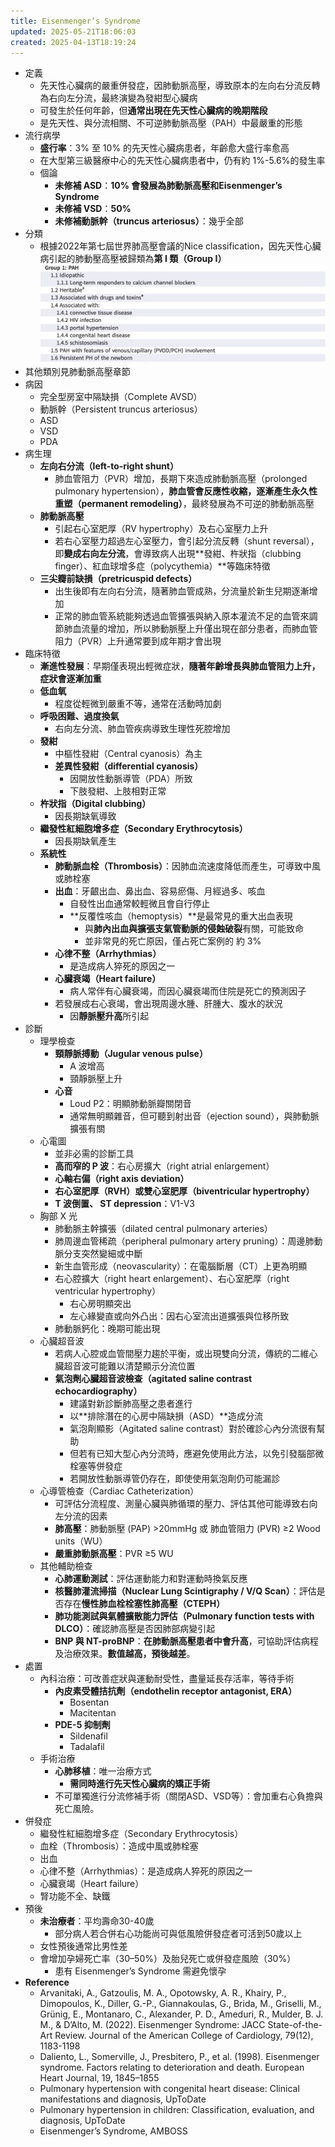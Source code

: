```yaml
---
title: Eisenmenger’s Syndrome
updated: 2025-05-21T18:06:03
created: 2025-04-13T18:19:24
---
```


- 定義
  - 先天性心臟病的嚴重併發症，因肺動脈高壓，導致原本的左向右分流反轉為右向左分流，最終演變為發紺型心臟病
  - 可發生於任何年齡，但**通常出現在先天性心臟病的晚期階段**
  - 是先天性、與分流相關、不可逆肺動脈高壓（PAH）中最嚴重的形態
- 流行病學
  - **盛行率**：3% 至 10% 的先天性心臟病患者，年齡愈大盛行率愈高
  - 在大型第三級醫療中心的先天性心臟病患者中，仍有約 1%-5.6%的發生率
  - 個論
    - **未修補 ASD**：**10% 會發展為肺動脈高壓和Eisenmenger’s Syndrome**
    - **未修補 VSD**：**50%**
    - **未修補動脈幹（truncus arteriosus）**：幾乎全部
- 分類
  - 根據2022年第七屆世界肺高壓會議的Nice classification，因先天性心臟病引起的肺動壓高壓被歸類為**第 I 類（Group I）**
![image1](../../../resources/4e54183546c342a280ae17354a5de9db.png)
- 其他類別見肺動脈高壓章節
- 病因
  - 完全型房室中隔缺損（Complete AVSD）
  - 動脈幹（Persistent truncus arteriosus）
  - ASD
  - VSD
  - PDA
- 病生理
  - **左向右分流（left-to-right shunt）**
    - 肺血管阻力（PVR）增加，長期下來造成肺動脈高壓（prolonged pulmonary hypertension），**肺血管會反應性收縮，逐漸產生永久性重塑（permanent remodeling）**，最終發展為不可逆的肺動脈高壓
  - **肺動脈高壓**
    - 引起右心室肥厚（RV hypertrophy）及右心室壓力上升
    - 若右心室壓力超過左心室壓力，會引起分流反轉（shunt reversal），即**變成右向左分流**，會導致病人出現**發紺、杵狀指（clubbing finger）、紅血球增多症（polycythemia）**等臨床特徵
  - **三尖瓣前缺損（pretricuspid defects）**
    - 出生後即有左向右分流，隨著肺血管成熟，分流量於新生兒期逐漸增加
    - 正常的肺血管系統能夠透過血管擴張與納入原本灌流不足的血管來調節肺血流量的增加，所以肺動脈壓上升僅出現在部分患者，而肺血管阻力（PVR）上升通常要到成年期才會出現
- 臨床特徵
  - **漸進性發展**：早期僅表現出輕微症狀，**隨著年齡增長與肺血管阻力上升，症狀會逐漸加重**
  - **低血氧**
    - 程度從輕微到嚴重不等，通常在活動時加劇
  - **呼吸困難、過度換氣**
    - 右向左分流、肺血管疾病導致生理性死腔增加
  - **發紺**
    - 中樞性發紺（Central cyanosis）為主
    - **差異性發紺（differential cyanosis）**
      - 因開放性動脈導管（PDA）所致
      - 下肢發紺、上肢相對正常
  - **杵狀指（Digital clubbing）**
    - 因長期缺氧導致
  - **繼發性紅細胞增多症（Secondary Erythrocytosis）**
    - 因長期缺氧產生
  - **系統性**
    - **肺動脈血栓（Thrombosis）**：因肺血流速度降低而產生，可導致中風或肺栓塞
    - **出血**：牙齦出血、鼻出血、容易瘀傷、月經過多、咳血
      - 自發性出血通常較輕微且會自行停止
      - **反覆性咳血（hemoptysis）**是最常見的重大出血表現
        - 與**肺內出血與擴張支氣管動脈的侵蝕破裂**有關，可能致命
        - 並非常見的死亡原因，僅占死亡案例的 約 3%
    - **心律不整（Arrhythmias）**
      - 是造成病人猝死的原因之一
    - **心臟衰竭（Heart failure）**
      - 病人常伴有心臟衰竭，而因心臟衰竭而住院是死亡的預測因子
    - 若發展成右心衰竭，會出現周邊水腫、肝腫大、腹水的狀況
      - 因**靜脈壓升高**所引起
- 診斷
  - 理學檢查
    - **頸靜脈搏動（Jugular venous pulse）**
      - A 波增高
      - 頸靜脈壓上升
    - **心音**
      - Loud P2：明顯肺動脈瓣關閉音
      - 通常無明顯雜音，但可聽到射出音（ejection sound），與肺動脈擴張有關
  - 心電圖
    - 並非必需的診斷工具
    - **高而窄的 P 波**：右心房擴大（right atrial enlargement）
    - **心軸右偏（right axis deviation）**
    - **右心室肥厚（RVH）或雙心室肥厚（biventricular hypertrophy）**
    - **T 波倒置、 ST depression**：V1-V3
  - 胸部 X 光
    - 肺動脈主幹擴張（dilated central pulmonary arteries）
    - 肺周邊血管稀疏（peripheral pulmonary artery pruning）：周邊肺動脈分支突然變細或中斷
    - 新生血管形成（neovascularity）：在電腦斷層（CT）上更為明顯
    - 右心腔擴大（right heart enlargement）、右心室肥厚（right ventricular hypertrophy）
      - 右心房明顯突出
      - 左心緣變直或向外凸出：因右心室流出道擴張與位移所致
    - 肺動脈鈣化：晚期可能出現
  - 心臟超音波
    - 若病人心腔或血管間壓力趨於平衡，或出現雙向分流，傳統的二維心臟超音波可能難以清楚顯示分流位置
    - **氣泡劑心臟超音波檢查（agitated saline contrast echocardiography）**
      - 建議對新診斷肺高壓之患者進行
      - 以**排除潛在的心房中隔缺損（ASD）**造成分流
      - 氣泡劑顯影（Agitated saline contrast）對於確診心內分流很有幫助
      - 但若有已知大型心內分流時，應避免使用此方法，以免引發腦部微栓塞等併發症
      - 若開放性動脈導管仍存在，即使使用氣泡劑仍可能漏診
  - 心導管檢查（Cardiac Catheterization）
    - 可評估分流程度、測量心臟與肺循環的壓力、評估其他可能導致右向左分流的因素
    - **肺高壓**：肺動脈壓 (PAP) \>20mmHg 或 肺血管阻力 (PVR) ≥2 Wood units（WU）
    - **嚴重肺動脈高壓**：PVR ≥5 WU
  - 其他輔助檢查
    - **心肺運動測試**：評估運動能力和對運動時換氣反應
    - **核醫肺灌流掃描（Nuclear Lung Scintigraphy / V/Q Scan）**：評估是否存在**慢性肺血栓栓塞性肺高壓（CTEPH）**
    - **肺功能測試與氣體擴散能力評估（Pulmonary function tests with DLCO）**：確認肺高壓是否因肺部病變引起
    - **BNP 與 NT-proBNP**：**在肺動脈高壓患者中會升高**，可協助評估病程及治療效果。**數值越高，預後越差**。
- 處置
  - 內科治療：可改善症狀與運動耐受性，盡量延長存活率，等待手術
    - **內皮素受體拮抗劑（endothelin receptor antagonist, ERA）**
      - Bosentan
      - Macitentan
    - **PDE-5 抑制劑**
      - Sildenafil
      - Tadalafil
  - 手術治療
    - **心肺移植**：唯一治療方式
      - **需同時進行先天性心臟病的矯正手術**
    - 不可單獨進行分流修補手術（關閉ASD、VSD等）：會加重右心負擔與死亡風險。
- 併發症
  - 繼發性紅細胞增多症（Secondary Erythrocytosis）
  - 血栓（Thrombosis）：造成中風或肺栓塞
  - 出血
  - 心律不整（Arrhythmias）：是造成病人猝死的原因之一
  - 心臟衰竭（Heart failure）
  - 腎功能不全、缺鐵
- 預後
  - **未治療者**：平均壽命30-40歲
    - 部分病人若合併右心功能尚可與低風險併發症者可活到50歲以上
  - 女性預後通常比男性差
  - 會增加孕婦死亡率（30–50%）及胎兒死亡或併發症風險（30%）
    - 患有 Eisenmenger’s Syndrome 需避免懷孕
- **Reference**
  - Arvanitaki, A., Gatzoulis, M. A., Opotowsky, A. R., Khairy, P., Dimopoulos, K., Diller, G.-P., Giannakoulas, G., Brida, M., Griselli, M., Grünig, E., Montanaro, C., Alexander, P. D., Ameduri, R., Mulder, B. J. M., & D’Alto, M. (2022). Eisenmenger Syndrome: JACC State-of-the-Art Review. Journal of the American College of Cardiology, 79(12), 1183-1198
  - Daliento, L., Somerville, J., Presbitero, P., et al. (1998). Eisenmenger syndrome. Factors relating to deterioration and death. European Heart Journal, 19, 1845–1855
  - Pulmonary hypertension with congenital heart disease: Clinical manifestations and diagnosis, UpToDate
  - Pulmonary hypertension in children: Classification, evaluation, and diagnosis, UpToDate
  - Eisenmenger’s Syndrome, AMBOSS

